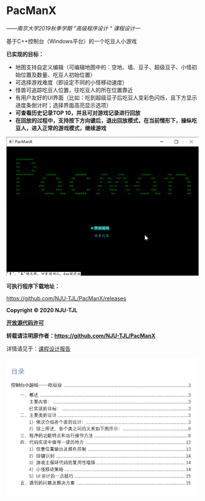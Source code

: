 # PacManX
*——南京大学2019秋季学期 ”高级程序设计 “ 课程设计一*



基于C++控制台（Windows平台）的一个吃豆人小游戏  

**已实现的目标：**

- 地图支持自定义编辑（可编辑地图中的：空地、墙、豆子、超级豆子、小怪初始位置及数量、吃豆人初始位置）
- 可选择游戏难度（即设定不同的小怪移动速度）
- 怪兽可追踪吃豆人位置，往吃豆人的所在位置靠近
- 有用户友好的UI界面（比如：吃到超级豆子后吃豆人变彩色闪烁，且下方显示进度条倒计时；选择界面高亮显示选项）
- **可查看历史记录TOP 10，并且可对游戏记录进行回放**
- **在回放的过程中，支持按下方向键后，退出回放模式，在当前情形下，操纵吃豆人，进入正常的游戏模式，继续游戏**

![](./images/PacManX_play.gif)



**可执行程序下载地址：**

https://github.com/NJU-TJL/PacManX/releases



**Copyright © 2020 NJU-TJL**  

**[开放源代码许可](https://github.com/NJU-TJL/PacManX/blob/master/LICENSE)**

**转载请注明原作者：https://github.com/NJU-TJL/PacManX**



详情请见于：[课程设计报告](https://github.com/NJU-TJL/PacManX/blob/master/Docs/%E8%AF%BE%E7%A8%8B%E8%AE%BE%E8%AE%A1%E6%8A%A5%E5%91%8A%20-%20%E5%90%83%E8%B1%86%E4%BA%BA%20PacManX.pdf)  

![目录](./Images/Contents.png)  



